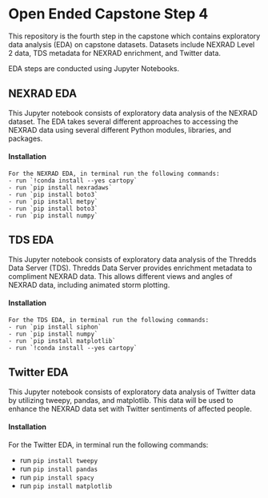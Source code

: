 # Open Ended Capstone Step 4
This repository is the fourth step in the capstone which contains exploratory data analysis (EDA) on capstone datasets. Datasets include NEXRAD Level 2 data, TDS metadata for NEXRAD enrichment, and Twitter data.

EDA steps are conducted using Jupyter Notebooks.

## NEXRAD EDA
This Jupyter notebook consists of exploratory data analysis of the NEXRAD dataset. The EDA takes several different approaches to accessing the NEXRAD data using several different Python modules, libraries, and packages.
#### Installation
    For the NEXRAD EDA, in terminal run the following commands:
    - run `!conda install --yes cartopy`
    - run `pip install nexradaws`
    - run `pip install boto3`
    - run `pip install metpy`
    - run `pip install boto3`
    - run `pip install numpy`
    
## TDS EDA
This Jupyter notebook consists of exploratory data analysis of the Thredds Data Server (TDS). Thredds Data Server provides enrichment metadata to compliment NEXRAD data. This allows different views and angles of NEXRAD data, including animated storm plotting.
#### Installation
    For the TDS EDA, in terminal run the following commands:
    - run `pip install siphon`
    - run `pip install numpy`
    - run `pip install matplotlib`
    - run `!conda install --yes cartopy`

## Twitter EDA
This Jupyter notebook consists of exploratory data analysis of Twitter data by utilizing tweepy, pandas, and matplotlib. This data will be used to enhance the NEXRAD data set with Twitter sentiments of affected people.
#### Installation
For the Twitter EDA, in terminal run the following commands:
- run `pip install tweepy`
- run `pip install pandas`
- run `pip install spacy`
- run `pip install matplotlib`
